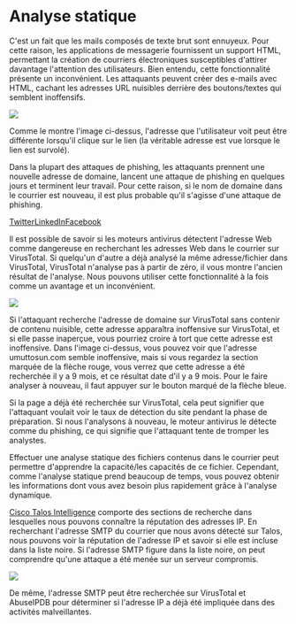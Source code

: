 # Analyse statique
C'est un fait que les mails composés de texte brut sont ennuyeux. Pour cette raison, les applications de messagerie fournissent un support HTML, permettant la création de courriers électroniques susceptibles d'attirer davantage l'attention des utilisateurs. Bien entendu, cette fonctionnalité présente un inconvénient. Les attaquants peuvent créer des e-mails avec HTML, cachant les adresses URL nuisibles derrière des boutons/textes qui semblent inoffensifs.

![](https://letsdefend.io/blog/wp-content/uploads/2020/08/Screen-Shot-2020-08-22-at-10.45.13-1024x242.png)

Comme le montre l'image ci-dessus, l'adresse que l'utilisateur voit peut être différente lorsqu'il clique sur le lien (la véritable adresse est vue lorsque le lien est survolé).

Dans la plupart des attaques de phishing, les attaquants prennent une nouvelle adresse de domaine, lancent une attaque de phishing en quelques jours et terminent leur travail. Pour cette raison, si le nom de domaine dans le courrier est nouveau, il est plus probable qu'il s'agisse d'une attaque de phishing.

[Twitter](https://twitter.com/intent/tweet?text=Attackers%20take%20a%20new%20domain%20address%20in%20most%20phishing%20attacks%20and%20do%20a%20phishing%20attack%20within%20a%20few%20days%20and%20finish%20their%20work.%20For%20this%20reason,%20if%20the%20domain%20name%20in%20the%20mail%20is%20new,%20it%20is%20more%20likely%20to%20be%20a%20phishing%20attack.%20@LetsDefendIO%20https://app.letsdefend.io/academy/lesson/Static-Analysis/)[LinkedIn](https://www.linkedin.com/shareArticle?mini=true&url=https://app.letsdefend.io/academy/lesson/Static-Analysis/&title=Blue%20Team%20Training)[Facebook](https://www.facebook.com/sharer/sharer.php?u=https://app.letsdefend.io/academy/lesson/Static-Analysis/)

Il est possible de savoir si les moteurs antivirus détectent l'adresse Web comme dangereuse en recherchant les adresses Web dans le courrier sur VirusTotal. Si quelqu'un d'autre a déjà analysé la même adresse/fichier dans VirusTotal, VirusTotal n'analyse pas à partir de zéro, il vous montre l'ancien résultat de l'analyse. Nous pouvons utiliser cette fonctionnalité à la fois comme un avantage et un inconvénient.

![](https://umuttosun.com/wp-content/uploads/2020/05/Screen-Shot-2020-05-04-at-05.07.11-1024x156.png)

Si l'attaquant recherche l'adresse de domaine sur VirusTotal sans contenir de contenu nuisible, cette adresse apparaîtra inoffensive sur VirusTotal, et si elle passe inaperçue, vous pourriez croire à tort que cette adresse est inoffensive. Dans l'image ci-dessus, vous pouvez voir que l'adresse umuttosun.com semble inoffensive, mais si vous regardez la section marquée de la flèche rouge, vous verrez que cette adresse a été recherchée il y a 9 mois, et ce résultat date d'il y a 9 mois. Pour le faire analyser à nouveau, il faut appuyer sur le bouton marqué de la flèche bleue.

Si la page a déjà été recherchée sur VirusTotal, cela peut signifier que l'attaquant voulait voir le taux de détection du site pendant la phase de préparation. Si nous l'analysons à nouveau, le moteur antivirus le détecte comme du phishing, ce qui signifie que l'attaquant tente de tromper les analystes.

Effectuer une analyse statique des fichiers contenus dans le courrier peut permettre d'apprendre la capacité/les capacités de ce fichier. Cependant, comme l'analyse statique prend beaucoup de temps, vous pouvez obtenir les informations dont vous avez besoin plus rapidement grâce à l'analyse dynamique.

[Cisco Talos Intelligence](https://talosintelligence.com/) comporte des sections de recherche dans lesquelles nous pouvons connaître la réputation des adresses IP. En recherchant l'adresse SMTP du courrier que nous avons détecté sur Talos, nous pouvons voir la réputation de l'adresse IP et savoir si elle est incluse dans la liste noire. Si l'adresse SMTP figure dans la liste noire, on peut comprendre qu'une attaque a été menée sur un serveur compromis.

![](https://umuttosun.com/wp-content/uploads/2020/05/Screen-Shot-2020-05-10-at-15.26.00-1-1024x453.png)

De même, l'adresse SMTP peut être recherchée sur VirusTotal et AbuseIPDB pour déterminer si l'adresse IP a déjà été impliquée dans des activités malveillantes.
